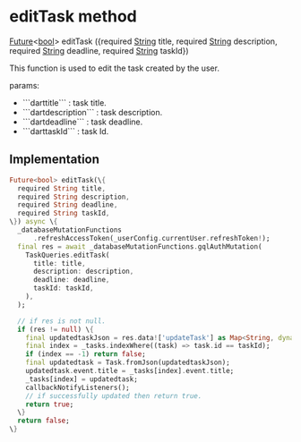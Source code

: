 


# editTask method








[Future](https://api.flutter.dev/flutter/dart-async/Future-class.html)&lt;[bool](https://api.flutter.dev/flutter/dart-core/bool-class.html)> editTask
(\{required [String](https://api.flutter.dev/flutter/dart-core/String-class.html) title, required [String](https://api.flutter.dev/flutter/dart-core/String-class.html) description, required [String](https://api.flutter.dev/flutter/dart-core/String-class.html) deadline, required [String](https://api.flutter.dev/flutter/dart-core/String-class.html) taskId\})





<p>This function is used to edit the task created by the user.</p>
<p>params:</p>
<ul>
<li>```darttitle``` : task title.</li>
<li>```dartdescription``` : task description.</li>
<li>```dartdeadline``` : task deadline.</li>
<li>```darttaskId``` : task Id.</li>
</ul>



## Implementation

```dart
Future<bool> editTask(\{
  required String title,
  required String description,
  required String deadline,
  required String taskId,
\}) async \{
  _databaseMutationFunctions
      .refreshAccessToken(_userConfig.currentUser.refreshToken!);
  final res = await _databaseMutationFunctions.gqlAuthMutation(
    TaskQueries.editTask(
      title: title,
      description: description,
      deadline: deadline,
      taskId: taskId,
    ),
  );

  // if res is not null.
  if (res != null) \{
    final updatedtaskJson = res.data!['updateTask'] as Map<String, dynamic>;
    final index = _tasks.indexWhere((task) => task.id == taskId);
    if (index == -1) return false;
    final updatedtask = Task.fromJson(updatedtaskJson);
    updatedtask.event.title = _tasks[index].event.title;
    _tasks[index] = updatedtask;
    callbackNotifyListeners();
    // if successfully updated then return true.
    return true;
  \}
  return false;
\}
```







